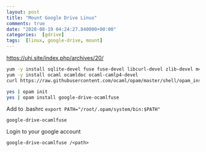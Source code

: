 ```yaml
---
layout: post
title: "Mount Google Drive Linux"
comments: true
date: "2020-08-19 04:24:27.840000+00:00"
categories:  [gdrive]
tags:  [linux, google-drive, mount]
---
```






https://uhi.site/index.php/archives/20/

```bash
yum -y install sqlite-devel fuse fuse-devel libcurl-devel zlib-devel m4 gmp-devel
yum -y install ocaml ocamldoc ocaml-camlp4-devel
curl https://raw.githubusercontent.com/ocaml/opam/master/shell/opam_installer.sh | sh -s /usr/local/bin/

yes | opam init
yes | opam install google-drive-ocamlfuse
```

Add to .bashrc
`export PATH="/root/.opam/system/bin:$PATH"`

`google-drive-ocamlfuse`

Login to your google account

`google-drive-ocamlfuse /<path>`
